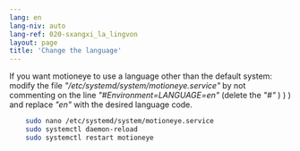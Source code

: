 ```yaml
---
lang: en
lang-niv: auto
lang-ref: 020-sxangxi_la_lingvon
layout: page
title: 'Change the language'
---
```


If you want motioneye to use a language other than the default system: modify the file _"/etc/systemd/system/motioneye.service"_ by not commenting on the line _"#Environment=LANGUAGE=en"_ (delete the _"#"_ ) ) ) and replace _"en"_ with the desired language code.

```bash
    sudo nano /etc/systemd/system/motioneye.service
    sudo systemctl daemon-reload
    sudo systemctl restart motioneye
```

